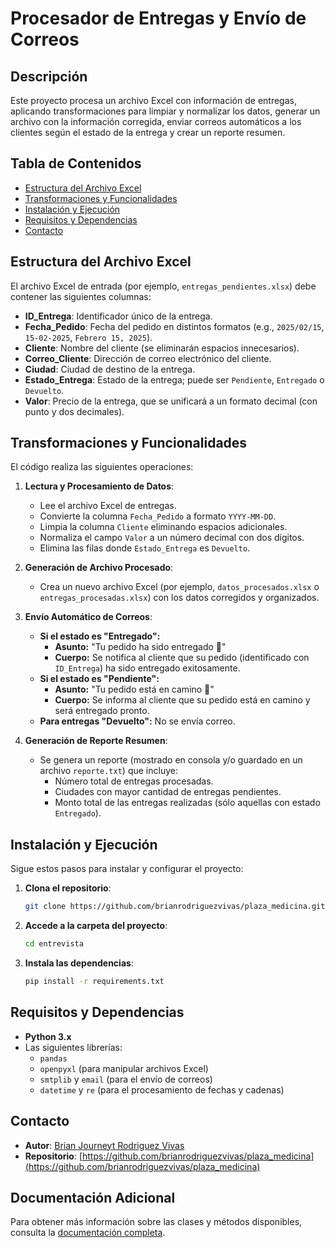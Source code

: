 # Procesador de Entregas y Envío de Correos

## Descripción

Este proyecto procesa un archivo Excel con información de entregas, aplicando transformaciones para limpiar y normalizar los datos, generar un archivo con la información corregida, enviar correos automáticos a los clientes según el estado de la entrega y crear un reporte resumen.

## Tabla de Contenidos

- [Estructura del Archivo Excel](#estructura-del-archivo-excel)
- [Transformaciones y Funcionalidades](#transformaciones-y-funcionalidades)
- [Instalación y Ejecución](#instalación-y-ejecución)
- [Requisitos y Dependencias](#requisitos-y-dependencias)
- [Contacto](#contacto)

## Estructura del Archivo Excel

El archivo Excel de entrada (por ejemplo, `entregas_pendientes.xlsx`) debe contener las siguientes columnas:

- **ID_Entrega**: Identificador único de la entrega.
- **Fecha_Pedido**: Fecha del pedido en distintos formatos (e.g., `2025/02/15`, `15-02-2025`, `Febrero 15, 2025`).
- **Cliente**: Nombre del cliente (se eliminarán espacios innecesarios).
- **Correo_Cliente**: Dirección de correo electrónico del cliente.
- **Ciudad**: Ciudad de destino de la entrega.
- **Estado_Entrega**: Estado de la entrega; puede ser `Pendiente`, `Entregado` o `Devuelto`.
- **Valor**: Precio de la entrega, que se unificará a un formato decimal (con punto y dos decimales).

## Transformaciones y Funcionalidades

El código realiza las siguientes operaciones:

1. **Lectura y Procesamiento de Datos**:
   - Lee el archivo Excel de entregas.
   - Convierte la columna `Fecha_Pedido` a formato `YYYY-MM-DD`.
   - Limpia la columna `Cliente` eliminando espacios adicionales.
   - Normaliza el campo `Valor` a un número decimal con dos dígitos.
   - Elimina las filas donde `Estado_Entrega` es `Devuelto`.

2. **Generación de Archivo Procesado**:
   - Crea un nuevo archivo Excel (por ejemplo, `datos_procesados.xlsx` o `entregas_procesadas.xlsx`) con los datos corregidos y organizados.

3. **Envío Automático de Correos**:
   - **Si el estado es "Entregado":**
     - **Asunto:** "Tu pedido ha sido entregado 🎉"
     - **Cuerpo:** Se notifica al cliente que su pedido (identificado con `ID_Entrega`) ha sido entregado exitosamente.
   - **Si el estado es "Pendiente":**
     - **Asunto:** "Tu pedido está en camino 🚚"
     - **Cuerpo:** Se informa al cliente que su pedido está en camino y será entregado pronto.
   - **Para entregas "Devuelto":** No se envía correo.

4. **Generación de Reporte Resumen**:
   - Se genera un reporte (mostrado en consola y/o guardado en un archivo `reporte.txt`) que incluye:
     - Número total de entregas procesadas.
     - Ciudades con mayor cantidad de entregas pendientes.
     - Monto total de las entregas realizadas (sólo aquellas con estado `Entregado`).

## Instalación y Ejecución
Sigue estos pasos para instalar y configurar el proyecto:

1. **Clona el repositorio**:
    ```bash
    git clone https://github.com/brianrodriguezvivas/plaza_medicina.git
    ```

2. **Accede a la carpeta del proyecto**:
    ```bash
    cd entrevista
    ```

3. **Instala las dependencias**:
    
    ```bash
    pip install -r requirements.txt
    ```

## Requisitos y Dependencias

- **Python 3.x**  
- Las siguientes librerías:
  - `pandas`
  - `openpyxl` (para manipular archivos Excel)
  - `smtplib` y `email` (para el envío de correos)
  - `datetime` y `re` (para el procesamiento de fechas y cadenas)


## Contacto

- **Autor**: [Brian Journeyt Rodriguez Vivas ](brianjourneytrodriguezvivas@gmial.com)
- **Repositorio**: [https://github.com/brianrodriguezvivas/plaza_medicina](https://github.com/brianrodriguezvivas/plaza_medicina)




## Documentación Adicional

Para obtener más información sobre las clases y métodos disponibles, consulta la [documentación completa](Docs).
